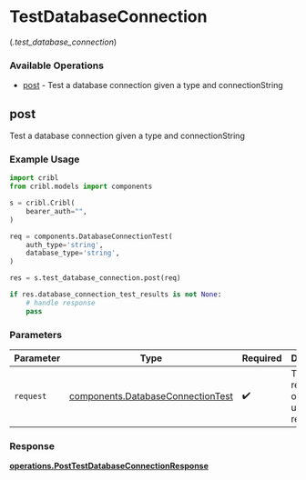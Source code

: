 # TestDatabaseConnection
(*.test_database_connection*)

### Available Operations

* [post](#post) - Test a database connection given a type and connectionString

## post

Test a database connection given a type and connectionString

### Example Usage

```python
import cribl
from cribl.models import components

s = cribl.Cribl(
    bearer_auth="",
)

req = components.DatabaseConnectionTest(
    auth_type='string',
    database_type='string',
)

res = s.test_database_connection.post(req)

if res.database_connection_test_results is not None:
    # handle response
    pass
```

### Parameters

| Parameter                                                                          | Type                                                                               | Required                                                                           | Description                                                                        |
| ---------------------------------------------------------------------------------- | ---------------------------------------------------------------------------------- | ---------------------------------------------------------------------------------- | ---------------------------------------------------------------------------------- |
| `request`                                                                          | [components.DatabaseConnectionTest](../../models/shared/databaseconnectiontest.md) | :heavy_check_mark:                                                                 | The request object to use for the request.                                         |


### Response

**[operations.PostTestDatabaseConnectionResponse](../../models/operations/posttestdatabaseconnectionresponse.md)**

